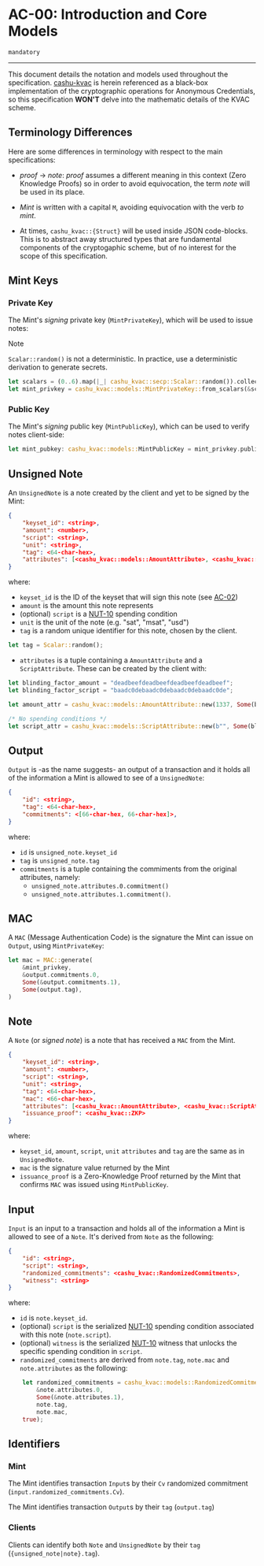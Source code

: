 # AC-00: Introduction and Core Models

`mandatory`

---

This document details the notation and models used throughout the specification. [cashu-kvac][KVAC] is herein referenced as a black-box implementation of the cryptographic operations for Anonymous Credentials, so this specification **WON'T** delve into the mathematic details of the KVAC scheme.

## Terminology Differences

Here are some differences in terminology with respect to the main specifications:

- _proof_ $\rightarrow$ _note_: _proof_ assumes a different meaning in this context (Zero Knowledge Proofs) so in order to avoid equivocation, the term _note_ will be used in its place.

- _Mint_ is written with a capital `M`, avoiding equivocation with the verb _to mint_.

- At times, `cashu_kvac::{Struct}` will be used inside JSON code-blocks. This is to abstract away structured types that are fundamental components of the cryptogaphic scheme, but of no interest for the scope of this specification.

## Mint Keys

### Private Key

The Mint's _signing_ private key (`MintPrivateKey`), which will be used to issue notes:

> [!NOTE]
> `Scalar::random()` is not a deterministic. In practice, use a deterministic derivation to generate secrets.

```rust
let scalars = (0..6).map(|_| cashu_kvac::secp::Scalar::random()).collect();
let mint_privkey = cashu_kvac::models::MintPrivateKey::from_scalars(&scalars).unwrap();
```

### Public Key

The Mint's _signing_ public key (`MintPublicKey`), which can be used to verify notes client-side:

```rust
let mint_pubkey: cashu_kvac::models::MintPublicKey = mint_privkey.public_key.clone();
```

## Unsigned Note

An `UnsignedNote` is a note created by the client and yet to be signed by the Mint:

```json
{
    "keyset_id": <string>,
    "amount": <number>,
    "script": <string>,
    "unit": <string>,
    "tag": <64-char-hex>,
    "attributes": [<cashu_kvac::models::AmountAttribute>, <cashu_kvac::models::ScriptAttribute>],
}
```

where:

- `keyset_id` is the ID of the keyset that will sign this note (see [AC-02][AC-02])
- `amount` is the amount this note represents
- (optional) `script` is a [NUT-10](10) spending condition
- `unit` is the unit of the note (e.g. "sat", "msat", "usd")
- `tag` is a random unique identifier for this note, chosen by the client.

```rust
let tag = Scalar::random();
```

- `attributes` is a tuple containing a `AmountAttribute` and a `ScriptAttribute`. These can be created by the client with:

```rust
let blinding_factor_amount = "deadbeefdeadbeefdeadbeefdeadbeef";
let blinding_factor_script = "baadc0debaadc0debaadc0debaadc0de";

let amount_attr = cashu_kvac::models::AmountAttribute::new(1337, Some(blinding_factor_amount));

/* No spending conditions */
let script_attr = cashu_kvac::models::ScriptAttribute::new(b"", Some(blinding_factor_script));
```

## Output

`Output` is -as the name suggests- an output of a transaction and it holds all of the information a Mint is allowed to see of a `UnsignedNote`:

```json
{
    "id": <string>,
    "tag": <64-char-hex>,
    "commitments": <[66-char-hex, 66-char-hex]>,
}
```

where:

- `id` is `unsigned_note.keyset_id`
- `tag` is `unsigned_note.tag`
- `commitments` is a tuple containing the commiments from the original attributes, namely:
  - `unsigned_note.attributes.0.commitment()`
  - `unsigned_note.attributes.1.commitment()`.

## MAC

A `MAC` (Message Authentication Code) is the signature the Mint can issue on `Output`, using `MintPrivateKey`:

```rust
let mac = MAC::generate(
    &mint_privkey,
    &output.commitments.0,
    Some(&output.commitments.1),
    Some(output.tag),
)
```

## Note

A `Note` (or _signed note_) is a note that has received a `MAC` from the Mint.

```json
{
    "keyset_id": <string>,
    "amount": <number>,
    "script": <string>,
    "unit": <string>,
    "tag": <64-char-hex>,
    "mac": <66-char-hex>,
    "attributes": [<cashu_kvac::AmountAttribute>, <cashu_kvac::ScriptAttribute>],
    "issuance_proof": <cashu_kvac::ZKP>
}
```

where:

- `keyset_id`, `amount`, `script`, `unit` `attributes` and `tag` are the same as in `UnsignedNote`.
- `mac` is the signature value returned by the Mint
- `issuance_proof` is a Zero-Knowledge Proof returned by the Mint that confirms `MAC` was issued using `MintPublicKey`.

## Input

`Input` is an input to a transaction and holds all of the information a Mint is allowed to see of a `Note`. It's derived from `Note` as the following:

```json
{
    "id": <string>,
    "script": <string>,
    "randomized_commitments": <cashu_kvac::RandomizedCommitments>,
    "witness": <string>
}
```

where:

- `id` is `note.keyset_id`.
- (optional) `script` is the serialized [NUT-10][10] spending condition associated with this note (`note.script`).
- (optional) `witness` is the serialized [NUT-10][10] witness that unlocks the specific spending condition in `script`.
- `randomized_commitments` are derived from `note.tag`, `note.mac` and `note.attributes` as the following:

```rust
    let randomized_commitments = cashu_kvac::models::RandomizedCommitments::from_attributes_and_mac(
        &note.attributes.0,
        Some(&note.attributes.1),
        note.tag,
        note.mac,
    true);
```

## Identifiers

### Mint

The Mint identifies transaction `Input`s by their `Cv` randomized commitment (`input.randomized_commitments.Cv`).

The Mint identifies transaction `Output`s by their `tag` (`output.tag`)

### Clients

Clients can identify both `Note` and `UnsignedNote` by their `tag` (`{unsigned_note|note}.tag`).

[KVAC]: https://github.com/lollerfirst/cashu-kvac.git
[10]: 10.md
[13]: 13.md
[AC-02]: AC02.md
